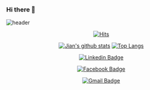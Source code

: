 ### Hi there 👋

<!--
**hjw705/hjw705** is a ✨ _special_ ✨ repository because its `README.md` (this file) appears on your GitHub profile.

Here are some ideas to get you started:

- 🔭 I’m currently working on ...
- 🌱 I’m currently learning ...
- 👯 I’m looking to collaborate on ...
- 🤔 I’m looking for help with ...
- 💬 Ask me about ...
- 📫 How to reach me: ...
- 😄 Pronouns: ...
- ⚡ Fun fact: ...
-->
  ![header](https://capsule-render.vercel.app/api?type=waving&color=F8E2CF&height=300&section=header&text=Jian's%20Github&fontColor=363636&fontBg=f7f5f5&fontSize=40)
  
  <div align=center>
	
  [![Hits](https://hits.seeyoufarm.com/api/count/incr/badge.svg?url=https%3A%2F%2Fgithub.com%2Fzzsza)](https://hits.seeyoufarm.com) 
	
  [![Jian's github stats](https://github-readme-stats.vercel.app/api?username=hjw705&show_icons=true&theme=dracula)](https://github.com/anuraghazra/github-readme-stats)
  [![Top Langs](https://github-readme-stats.vercel.app/api/top-langs/?username=hjw705&layout=compact&theme=dracula)](https://github.com/anuraghazra/github-readme-stats)
  
    
  [![Linkedin Badge](https://img.shields.io/badge/-LinkedIn-blue?style=flat-square&logo=Linkedin&logoColor=white&link=https://www.linkedin.com/in/hjw705/)](https://www.linkedin.com/in/hjw705/)
  
  [![Facebook Badge](https://img.shields.io/badge/facebook-1877f2?style=flat-square&logo=facebook&logoColor=white&link=https://www.facebook.com/hjw705/)](https://www.facebook.com/hjw705/)
  
  [![Gmail Badge](https://img.shields.io/badge/Gmail-d14836?style=flat-square&logo=Gmail&logoColor=white&link=mailto:luckywon88@gmail.com)](mailto:luckywon88@gmail.com)
  </div>
  
